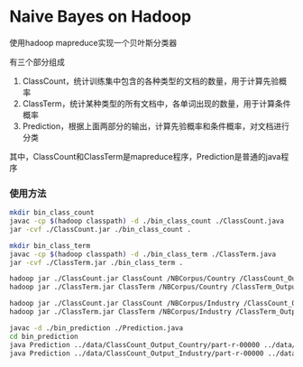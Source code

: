 # Naive Bayes on Hadoop

使用hadoop mapreduce实现一个贝叶斯分类器

有三个部分组成
1. ClassCount，统计训练集中包含的各种类型的文档的数量，用于计算先验概率
2. ClassTerm，统计某种类型的所有文档中，各单词出现的数量，用于计算条件概率
3. Prediction，根据上面两部分的输出，计算先验概率和条件概率，对文档进行分类

其中，ClassCount和ClassTerm是mapreduce程序，Prediction是普通的java程序

### 使用方法
``` sh
mkdir bin_class_count
javac -cp $(hadoop classpath) -d ./bin_class_count ./ClassCount.java
jar -cvf ./ClassCount.jar ./bin_class_count .

mkdir bin_class_term
javac -cp $(hadoop classpath) -d ./bin_class_term ./ClassTerm.java
jar -cvf ./ClassTerm.jar ./bin_class_term .

hadoop jar ./ClassCount.jar ClassCount /NBCorpus/Country /ClassCount_Output_Country
hadoop jar ./ClassTerm.jar ClassTerm /NBCorpus/Country /ClassTerm_Output_Country

hadoop jar ./ClassCount.jar ClassCount /NBCorpus/Industry /ClassCount_Output_Industry
hadoop jar ./ClassTerm.jar ClassTerm /NBCorpus/Industry /ClassTerm_Output_Industry

javac -d ./bin_prediction ./Prediction.java
cd bin_prediction
java Prediction ../data/ClassCount_Output_Country/part-r-00000 ../data/ClassTerm_Output_Country/part-r-00000 ../data/NBCorpus/Country
java Prediction ../data/ClassCount_Output_Industry/part-r-00000 ../data/ClassTerm_Output_Industry/part-r-00000 ../data/NBCorpus/Industry
```
